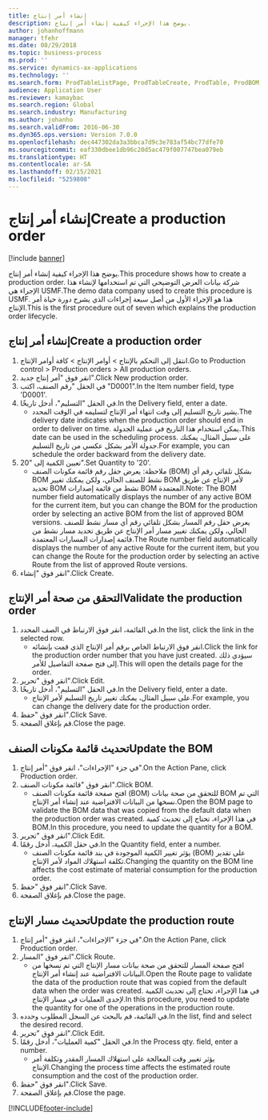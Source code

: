 ```yaml
---
title: إنشاء أمر إنتاج
description: يوضح هذا الإجراء كيفية إنشاء أمر إنتاج.
author: johanhoffmann
manager: tfehr
ms.date: 08/29/2018
ms.topic: business-process
ms.prod: ''
ms.service: dynamics-ax-applications
ms.technology: ''
ms.search.form: ProdTableListPage, ProdTableCreate, ProdTable, ProdBOM, ProdRoute, ProdJournalCreate
audience: Application User
ms.reviewer: kamaybac
ms.search.region: Global
ms.search.industry: Manufacturing
ms.author: johanho
ms.search.validFrom: 2016-06-30
ms.dyn365.ops.version: Version 7.0.0
ms.openlocfilehash: dec447302da3a3bbca7d9c3e783af54bc77dfe70
ms.sourcegitcommit: eaf330dbee1db96c20d5ac479f007747bea079eb
ms.translationtype: HT
ms.contentlocale: ar-SA
ms.lasthandoff: 02/15/2021
ms.locfileid: "5259808"
---
```

# <a name="create-a-production-order"></a><span data-ttu-id="9df16-103">إنشاء أمر إنتاج</span><span class="sxs-lookup"><span data-stu-id="9df16-103">Create a production order</span></span>

[!include [banner](../../includes/banner.md)]

<span data-ttu-id="9df16-104">يوضح هذا الإجراء كيفية إنشاء أمر إنتاج.</span><span class="sxs-lookup"><span data-stu-id="9df16-104">This procedure shows how to create a production order.</span></span> <span data-ttu-id="9df16-105">شركة بيانات العرض التوضيحي التي تم استخدامها لإنشاء هذا الإجراء هي USMF.</span><span class="sxs-lookup"><span data-stu-id="9df16-105">The demo data company used to create this procedure is USMF.</span></span> <span data-ttu-id="9df16-106">هذا هو الإجراء الأول من أصل سبعة إجراءات الذي يشرح دورة حياة أمر الإنتاج.</span><span class="sxs-lookup"><span data-stu-id="9df16-106">This is the first procedure out of seven which explains the production order lifecycle.</span></span>


## <a name="create-a-production-order"></a><span data-ttu-id="9df16-107">إنشاء أمر إنتاج</span><span class="sxs-lookup"><span data-stu-id="9df16-107">Create a production order</span></span>
1. <span data-ttu-id="9df16-108">انتقل إلى التحكم بالإنتاج‬ > أوامر الإنتاج > كافة أوامر الإنتاج.</span><span class="sxs-lookup"><span data-stu-id="9df16-108">Go to Production control > Production orders > All production orders.</span></span>
2. <span data-ttu-id="9df16-109">انقر فوق "أمر إنتاج جديد".</span><span class="sxs-lookup"><span data-stu-id="9df16-109">Click New production order.</span></span>
3. <span data-ttu-id="9df16-110">في الحقل "رقم الصنف، اكتب "D0001".</span><span class="sxs-lookup"><span data-stu-id="9df16-110">In the Item number field, type 'D0001'.</span></span>
4. <span data-ttu-id="9df16-111">في الحقل "التسليم"، أدخل تاريخًا.</span><span class="sxs-lookup"><span data-stu-id="9df16-111">In the Delivery field, enter a date.</span></span>
    * <span data-ttu-id="9df16-112">يشير تاريخ التسليم إلى وقت انتهاء أمر الإنتاج لتسليمه في الوقت المحدد.</span><span class="sxs-lookup"><span data-stu-id="9df16-112">The delivery date indicates when the production order should end in order to deliver on time.</span></span> <span data-ttu-id="9df16-113">يمكن استخدام هذا التاريخ في عملية الجدولة.</span><span class="sxs-lookup"><span data-stu-id="9df16-113">This date can be used in the scheduling process.</span></span> <span data-ttu-id="9df16-114">على سبيل المثال، يمكنك جدولة الأمر بشكل عكسي من تاريخ التسليم.</span><span class="sxs-lookup"><span data-stu-id="9df16-114">For example, you can schedule the order backward from the delivery date.</span></span>  
5. <span data-ttu-id="9df16-115">تعيين الكمية إلى "20".</span><span class="sxs-lookup"><span data-stu-id="9df16-115">Set Quantity to '20'.</span></span>
    * <span data-ttu-id="9df16-116">ملاحظة: يعرض حقل رقم قائمة مكونات الصنف (BOM) بشكل تلقائي رقم أي BOM نشط للصنف الحالي، ولكن يمكنك تغيير BOM لأمر الإنتاج عن طريق تحديد BOM نشط من قائمة إصدارات BOM المعتمدة.</span><span class="sxs-lookup"><span data-stu-id="9df16-116">Note: The BOM number field automatically displays the number of any active BOM for the current item, but you can change the BOM for the production order by selecting an active BOM from the list of approved BOM versions.</span></span>    <span data-ttu-id="9df16-117">يعرض حقل رقم المسار‬ بشكل تلقائي رقم أي مسار نشط للصنف الحالي، ولكن يمكنك تغيير مسار أمر الإنتاج عن طريق تحديد مسار نشط من قائمة إصدارات المسارات المعتمدة.</span><span class="sxs-lookup"><span data-stu-id="9df16-117">The Route number field automatically displays the number of any active Route for the current item, but you can change the Route for the production order by selecting an active Route from the list of approved Route versions.</span></span>  
6. <span data-ttu-id="9df16-118">انقر فوق "إنشاء".</span><span class="sxs-lookup"><span data-stu-id="9df16-118">Click Create.</span></span>

## <a name="validate-the-production-order"></a><span data-ttu-id="9df16-119">التحقق من صحة أمر الإنتاج</span><span class="sxs-lookup"><span data-stu-id="9df16-119">Validate the production order</span></span>
1. <span data-ttu-id="9df16-120">في القائمة، انقر فوق الارتباط في الصف المحدد.</span><span class="sxs-lookup"><span data-stu-id="9df16-120">In the list, click the link in the selected row.</span></span>
    * <span data-ttu-id="9df16-121">انقر فوق الارتباط الخاص برقم أمر الإنتاج الذي قمت بإنشائه.</span><span class="sxs-lookup"><span data-stu-id="9df16-121">Click the link for the production order number that you have just created.</span></span> <span data-ttu-id="9df16-122">سيؤدي ذلك إلى فتح صفحة التفاصيل للأمر.</span><span class="sxs-lookup"><span data-stu-id="9df16-122">This will open the details page for the order.</span></span>  
2. <span data-ttu-id="9df16-123">انقر فوق "تحرير".</span><span class="sxs-lookup"><span data-stu-id="9df16-123">Click Edit.</span></span>
3. <span data-ttu-id="9df16-124">في الحقل "التسليم"، أدخل تاريخًا.</span><span class="sxs-lookup"><span data-stu-id="9df16-124">In the Delivery field, enter a date.</span></span>
    * <span data-ttu-id="9df16-125">على سبيل المثال، يمكنك تغيير تاريخ التسليم لأمر الإنتاج.</span><span class="sxs-lookup"><span data-stu-id="9df16-125">For example, you can change the delivery date for the production order.</span></span>  
4. <span data-ttu-id="9df16-126">انقر فوق "حفظ".</span><span class="sxs-lookup"><span data-stu-id="9df16-126">Click Save.</span></span>
5. <span data-ttu-id="9df16-127">قم بإغلاق الصفحة.</span><span class="sxs-lookup"><span data-stu-id="9df16-127">Close the page.</span></span>

## <a name="update-the-bom"></a><span data-ttu-id="9df16-128">تحديث قائمة مكونات الصنف</span><span class="sxs-lookup"><span data-stu-id="9df16-128">Update the BOM</span></span>
1. <span data-ttu-id="9df16-129">في جزء "الإجراءات"، انقر فوق "أمر إنتاج".</span><span class="sxs-lookup"><span data-stu-id="9df16-129">On the Action Pane, click Production order.</span></span>
2. <span data-ttu-id="9df16-130">انقر فوق "قائمة مكونات الصنف".</span><span class="sxs-lookup"><span data-stu-id="9df16-130">Click BOM.</span></span>
    * <span data-ttu-id="9df16-131">افتح صفحة قائمة مكونات الصنف (BOM) للتحقق من صحة بيانات BOM التي تم نسخها من البيانات الافتراضية عند إنشاء أمر الإنتاج.</span><span class="sxs-lookup"><span data-stu-id="9df16-131">Open the BOM page to validate the BOM data that was copied from the default data when the production order was created.</span></span> <span data-ttu-id="9df16-132">في هذا الإجراء، تحتاج إلى تحديث كمية BOM.</span><span class="sxs-lookup"><span data-stu-id="9df16-132">In this procedure, you need to update the quantity for a BOM.</span></span>  
3. <span data-ttu-id="9df16-133">انقر فوق "تحرير".</span><span class="sxs-lookup"><span data-stu-id="9df16-133">Click Edit.</span></span>
4. <span data-ttu-id="9df16-134">في حقل الكمية، أدخل رقمًا.</span><span class="sxs-lookup"><span data-stu-id="9df16-134">In the Quantity field, enter a number.</span></span>
    * <span data-ttu-id="9df16-135">يؤثر تغيير الكمية الموجودة في بند قائمة مكونات الصنف (BOM) على تقدير تكلفة استهلاك المواد لأمر الإنتاج.</span><span class="sxs-lookup"><span data-stu-id="9df16-135">Changing the quantity on the BOM line affects the cost estimate of material consumption for the production order.</span></span>  
5. <span data-ttu-id="9df16-136">انقر فوق "حفظ".</span><span class="sxs-lookup"><span data-stu-id="9df16-136">Click Save.</span></span>
6. <span data-ttu-id="9df16-137">قم بإغلاق الصفحة.</span><span class="sxs-lookup"><span data-stu-id="9df16-137">Close the page.</span></span>

## <a name="update-the-production-route"></a><span data-ttu-id="9df16-138">تحديث مسار الإنتاج</span><span class="sxs-lookup"><span data-stu-id="9df16-138">Update the production route</span></span>
1. <span data-ttu-id="9df16-139">في جزء "الإجراءات"، انقر فوق "أمر إنتاج".</span><span class="sxs-lookup"><span data-stu-id="9df16-139">On the Action Pane, click Production order.</span></span>
2. <span data-ttu-id="9df16-140">انقر فوق "المسار".</span><span class="sxs-lookup"><span data-stu-id="9df16-140">Click Route.</span></span>
    * <span data-ttu-id="9df16-141">افتح صفحة المسار للتحقق من صحة بيانات مسار الإنتاج التي تم نسخها من البيانات الافتراضية عند إنشاء أمر الإنتاج.</span><span class="sxs-lookup"><span data-stu-id="9df16-141">Open the Route page to validate the data of the production route that was copied from the default data when the order was created.</span></span> <span data-ttu-id="9df16-142">في هذا الإجراء، تحتاج إلى تحديث الكمية لإحدى العمليات في مسار الإنتاج.</span><span class="sxs-lookup"><span data-stu-id="9df16-142">In this procedure, you need to update the quantity for one of the operations in the production route.</span></span>  
3. <span data-ttu-id="9df16-143">في القائمة، قم بالبحث عن السجل المطلوب وحدده.</span><span class="sxs-lookup"><span data-stu-id="9df16-143">In the list, find and select the desired record.</span></span>
4. <span data-ttu-id="9df16-144">انقر فوق "تحرير".</span><span class="sxs-lookup"><span data-stu-id="9df16-144">Click Edit.</span></span>
5. <span data-ttu-id="9df16-145">في الحقل "كمية العمليات‬"، أدخل رقمًا.</span><span class="sxs-lookup"><span data-stu-id="9df16-145">In the Process qty. field, enter a number.</span></span>
    * <span data-ttu-id="9df16-146">يؤثر تغيير وقت المعالجة على استهلاك المسار المقدر وتكلفة أمر الإنتاج.</span><span class="sxs-lookup"><span data-stu-id="9df16-146">Changing the process time affects the estimated route consumption and the cost of the production order.</span></span>  
6. <span data-ttu-id="9df16-147">انقر فوق "حفظ".</span><span class="sxs-lookup"><span data-stu-id="9df16-147">Click Save.</span></span>
7. <span data-ttu-id="9df16-148">قم بإغلاق الصفحة.</span><span class="sxs-lookup"><span data-stu-id="9df16-148">Close the page.</span></span>



[!INCLUDE[footer-include](../../../includes/footer-banner.md)]